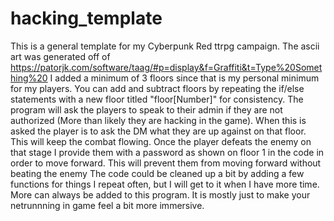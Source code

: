 # hacking_template
This is a general template for my Cyberpunk Red ttrpg campaign. The ascii art was generated off of https://patorjk.com/software/taag/#p=display&f=Graffiti&t=Type%20Something%20
I added a minimum of 3 floors since that is my personal minimum for my players.
You can add and subtract floors by repeating the if/else statements with a new floor titled "floor[Number]" for consistency.
The program will ask the players to speak to their admin if they are not authorized (More than likely they are hacking in the game).
When this is asked the player is to ask the DM what they are up against on that floor. This will keep the combat flowing. Once the player defeats the enemy
on that stage I provide them with a password as shown on floor 1 in the code in order to move forward. This will prevent them from moving forward without beating the enemy
The code could be cleaned up a bit by adding a few functions for things I repeat often, but I will get to it when I have more time.
More can always be added to this program. It is mostly just to make your netrunnning in game feel a bit more immersive.
